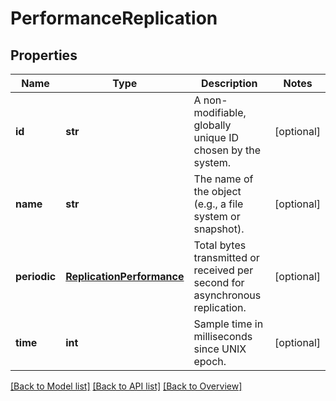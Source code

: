 # PerformanceReplication

## Properties
Name | Type | Description | Notes
------------ | ------------- | ------------- | -------------
**id** | **str** | A non-modifiable, globally unique ID chosen by the system. | [optional] 
**name** | **str** | The name of the object (e.g., a file system or snapshot). | [optional] 
**periodic** | [**ReplicationPerformance**](ReplicationPerformance.md) | Total bytes transmitted or received per second for asynchronous replication. | [optional] 
**time** | **int** | Sample time in milliseconds since UNIX epoch. | [optional] 

[[Back to Model list]](index.md#documentation-for-models) [[Back to API list]](index.md#endpoint-properties) [[Back to Overview]](index.md)


